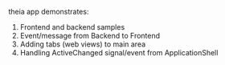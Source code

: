 theia app demonstrates:
1. Frontend and backend samples
2. Event/message from Backend to Frontend
3. Adding tabs (web views) to main area
4. Handling ActiveChanged signal/event from ApplicationShell
